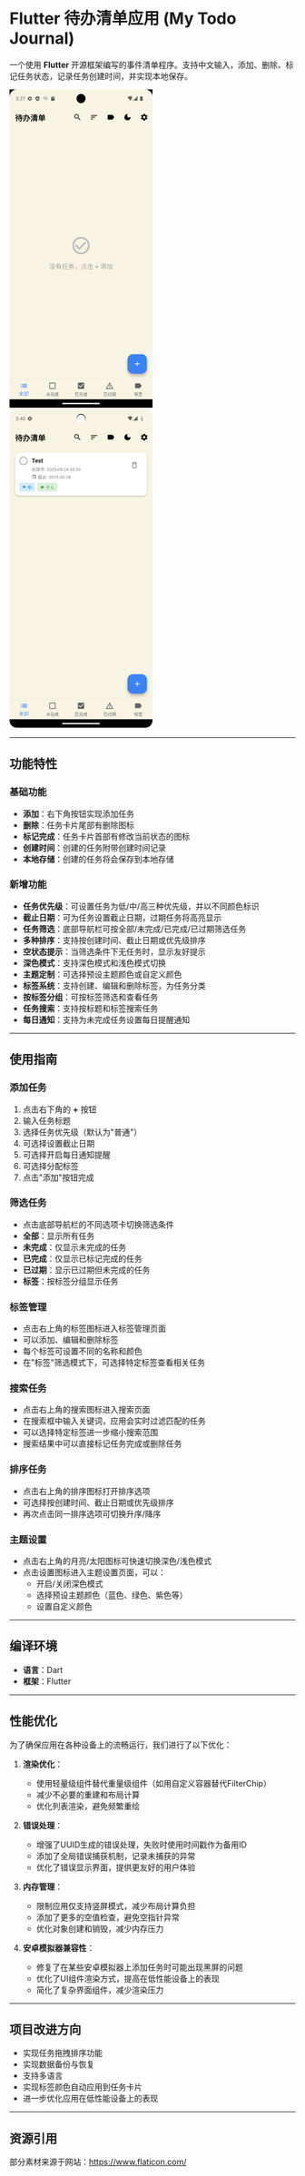 # Flutter 待办清单应用 (My Todo Journal)

一个使用 **Flutter** 开源框架编写的事件清单程序。支持中文输入，添加、删除、标记任务状态，记录任务创建时间，并实现本地保存。

<img src="test01.png" alt="预览图" style="width:50%;"/>
<img src="test02.png" alt="预览图" style="width:50%"/>

---

## 功能特性

### 基础功能
- **添加**：右下角按钮实现添加任务
- **删除**：任务卡片尾部有删除图标
- **标记完成**：任务卡片首部有修改当前状态的图标
- **创建时间**：创建的任务附带创建时间记录
- **本地存储**：创建的任务将会保存到本地存储

### 新增功能
- **任务优先级**：可设置任务为低/中/高三种优先级，并以不同颜色标识
- **截止日期**：可为任务设置截止日期，过期任务将高亮显示
- **任务筛选**：底部导航栏可按全部/未完成/已完成/已过期筛选任务
- **多种排序**：支持按创建时间、截止日期或优先级排序
- **空状态提示**：当筛选条件下无任务时，显示友好提示
- **深色模式**：支持深色模式和浅色模式切换
- **主题定制**：可选择预设主题颜色或自定义颜色
- **标签系统**：支持创建、编辑和删除标签，为任务分类
- **按标签分组**：可按标签筛选和查看任务
- **任务搜索**：支持按标题和标签搜索任务
- **每日通知**：支持为未完成任务设置每日提醒通知

---

## 使用指南

### 添加任务
1. 点击右下角的 **+** 按钮
2. 输入任务标题
3. 选择任务优先级（默认为"普通"）
4. 可选择设置截止日期
5. 可选择开启每日通知提醒
6. 可选择分配标签
7. 点击"添加"按钮完成

### 筛选任务
- 点击底部导航栏的不同选项卡切换筛选条件
- **全部**：显示所有任务
- **未完成**：仅显示未完成的任务
- **已完成**：仅显示已标记完成的任务
- **已过期**：显示已过期但未完成的任务
- **标签**：按标签分组显示任务

### 标签管理
- 点击右上角的标签图标进入标签管理页面
- 可以添加、编辑和删除标签
- 每个标签可设置不同的名称和颜色
- 在"标签"筛选模式下，可选择特定标签查看相关任务

### 搜索任务
- 点击右上角的搜索图标进入搜索页面
- 在搜索框中输入关键词，应用会实时过滤匹配的任务
- 可以选择特定标签进一步缩小搜索范围
- 搜索结果中可以直接标记任务完成或删除任务

### 排序任务
- 点击右上角的排序图标打开排序选项
- 可选择按创建时间、截止日期或优先级排序
- 再次点击同一排序选项可切换升序/降序

### 主题设置
- 点击右上角的月亮/太阳图标可快速切换深色/浅色模式
- 点击设置图标进入主题设置页面，可以：
  - 开启/关闭深色模式
  - 选择预设主题颜色（蓝色、绿色、紫色等）
  - 设置自定义颜色

---

## 编译环境

- **语言**：Dart
- **框架**：Flutter

---

## 性能优化

为了确保应用在各种设备上的流畅运行，我们进行了以下优化：

1. **渲染优化**：
   - 使用轻量级组件替代重量级组件（如用自定义容器替代FilterChip）
   - 减少不必要的重建和布局计算
   - 优化列表渲染，避免频繁重绘

2. **错误处理**：
   - 增强了UUID生成的错误处理，失败时使用时间戳作为备用ID
   - 添加了全局错误捕获机制，记录未捕获的异常
   - 优化了错误显示界面，提供更友好的用户体验

3. **内存管理**：
   - 限制应用仅支持竖屏模式，减少布局计算负担
   - 添加了更多的空值检查，避免空指针异常
   - 优化对象创建和销毁，减少内存压力

4. **安卓模拟器兼容性**：
   - 修复了在某些安卓模拟器上添加任务时可能出现黑屏的问题
   - 优化了UI组件渲染方式，提高在低性能设备上的表现
   - 简化了复杂界面组件，减少渲染压力

---

## 项目改进方向

- 实现任务拖拽排序功能
- 实现数据备份与恢复
- 支持多语言
- 实现标签颜色自动应用到任务卡片
- 进一步优化应用在低性能设备上的表现

---

## 资源引用

部分素材来源于网站：https://www.flaticon.com/